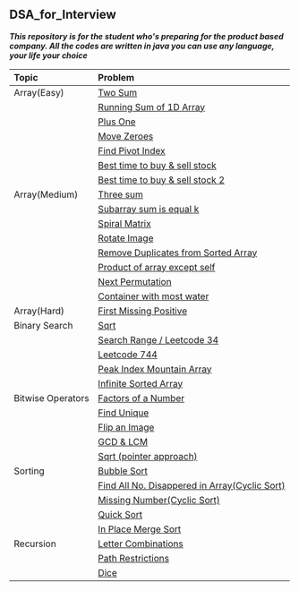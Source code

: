 ## DSA_for_Interview
***This repository is for the student who's preparing for the product based company.
All the codes are written in java you can use any language, your life your choice***

|Topic | Problem |
|:-------------------|:--------------------------------|
|Array(Easy) | [Two Sum](https://github.com/kb-s/DSA_for_Interview/blob/master/src/array/easy/TwoSum.java)||
|      | [Running Sum of 1D Array](https://github.com/kb-s/DSA_for_Interview/blob/master/src/array/easy/RuningSumOf1Darray.java)|
|      | [Plus One](https://github.com/kb-s/DSA_for_Interview/blob/master/src/array/easy/PlusOne.java)|
|      | [Move Zeroes](https://github.com/kb-s/DSA_for_Interview/blob/master/src/array/easy/MoveZeroes.java)
|      | [Find Pivot Index](https://github.com/kb-s/DSA_for_Interview/blob/master/src/array/easy/FindPivotIndex.java)
|      | [Best time to buy & sell stock](https://github.com/kb-s/DSA_for_Interview/blob/master/src/array/easy/BestTimetoBuyandSellStock.java)
|      | [Best time to buy & sell stock 2](https://github.com/kb-s/DSA_for_Interview/blob/master/src/array/easy/BestTimeToBuyandSellStock2.java)
|Array(Medium) | [Three sum](https://github.com/kb-s/DSA_for_Interview/blob/master/src/array/medium/ThreeSum.java)
|              | [Subarray sum is equal k](https://github.com/kb-s/DSA_for_Interview/blob/master/src/array/medium/SubarraySumEqualsK.java)
|              | [Spiral Matrix](https://github.com/kb-s/DSA_for_Interview/blob/master/src/array/medium/SpiralMatrix.java)
|              | [Rotate Image](https://github.com/kb-s/DSA_for_Interview/blob/master/src/array/medium/RotateImage.java)
|              | [Remove Duplicates from Sorted Array](https://github.com/kb-s/DSA_for_Interview/blob/master/src/array/medium/RemoveDuplicatesFromSortedArray.java)
|              | [Product of array except self](https://github.com/kb-s/DSA_for_Interview/blob/master/src/array/medium/ProductOfArrayExceptSelf.java)
|              | [Next Permutation](https://github.com/kb-s/DSA_for_Interview/blob/master/src/array/medium/NextPermutation.java)
|              | [Container with most water](https://github.com/kb-s/DSA_for_Interview/blob/master/src/array/medium/ContainerWithMostWater.java)
|Array(Hard)   | [First Missing Positive](https://github.com/kb-s/DSA_for_Interview/blob/master/src/array/hard/FirstMissingPositive.java)
|Binary Search | [Sqrt](https://github.com/kb-s/DSA_for_Interview/blob/master/src/binarysearch/Sqrt.java)
|              | [Search Range / Leetcode 34](https://github.com/kb-s/DSA_for_Interview/blob/master/src/binarysearch/Leetcode34.java)
|              | [Leetcode 744](https://github.com/kb-s/DSA_for_Interview/blob/master/src/binarysearch/Leetcode744.java)
|              | [Peak Index Mountain Array](https://github.com/kb-s/DSA_for_Interview/blob/master/src/binarysearch/PeakIndexMountainArray.java)
|              | [Infinite Sorted Array](https://github.com/kb-s/DSA_for_Interview/blob/master/src/binarysearch/InfineSortedArray.java)
|Bitwise Operators  | [Factors of a Number](https://github.com/kb-s/DSA_for_Interview/blob/master/src/bitwiseOperators/FactorsOfANumber.java)
|                   |[Find Unique](https://github.com/kb-s/DSA_for_Interview/blob/master/src/bitwiseOperators/FindUnique.java)
|                   |[Flip an Image](https://github.com/kb-s/DSA_for_Interview/blob/master/src/bitwiseOperators/FlippingAnImage.java)
|                   |[GCD & LCM](https://github.com/kb-s/DSA_for_Interview/blob/master/src/bitwiseOperators/GCD_LCM.java)
|                   |[Sqrt (pointer approach)](https://github.com/kb-s/DSA_for_Interview/blob/master/src/bitwiseOperators/Sqrt.java)
|Sorting            |[Bubble Sort](https://github.com/kb-s/DSA_for_Interview/blob/master/src/bubbleSort/BubbleSort.java)
|                   |[Find All No. Disappered in Array(Cyclic Sort)](https://github.com/kb-s/DSA_for_Interview/blob/master/src/cyclicSort/FindAllNoDissappearedInArray.java)
|                   |[Missing Number(Cyclic Sort)](https://github.com/kb-s/DSA_for_Interview/blob/master/src/cyclicSort/MissingNumber.java)
|                   |[Quick Sort](https://github.com/kb-s/DSA_for_Interview/blob/master/src/quickSort/QuickSort.java)
|                   |[In Place Merge Sort](https://github.com/kb-s/DSA_for_Interview/blob/master/src/mergeSort/InPlaceMergeSort.java)
|Recursion          |[Letter Combinations](https://github.com/kb-s/DSA_for_Interview/blob/master/src/recursion/LetterCombinations.java)
|                   |[Path Restrictions](https://github.com/kb-s/DSA_for_Interview/blob/master/src/recursion/PathRestrictions.java)
|                   |[Dice ](https://github.com/kb-s/DSA_for_Interview/blob/master/src/recursion/Dice.java)
